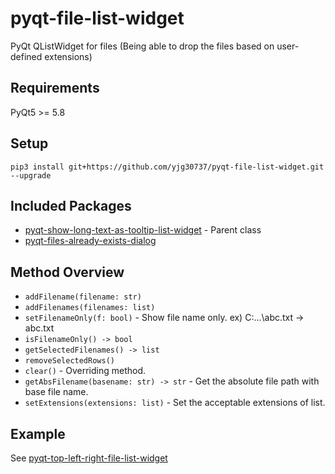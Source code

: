 # pyqt-file-list-widget
PyQt QListWidget for files (Being able to drop the files based on user-defined extensions)

## Requirements
PyQt5 >= 5.8

## Setup
```pip3 install git+https://github.com/yjg30737/pyqt-file-list-widget.git --upgrade```

## Included Packages
* <a href="https://github.com/yjg30737/pyqt-show-long-text-as-tooltip-list-widget.git">pyqt-show-long-text-as-tooltip-list-widget</a> - Parent class
* <a href="https://github.com/yjg30737/pyqt-files-already-exists-dialog.git>pyqt-files-already-exists-dialog">pyqt-files-already-exists-dialog</a>

## Method Overview
* `addFilename(filename: str)`
* `addFilenames(filenames: list)`
* `setFilenameOnly(f: bool)` - Show file name only. ex) C:\...\abc.txt -> abc.txt
* `isFilenameOnly() -> bool`
* `getSelectedFilenames() -> list`
* `removeSelectedRows()`
* `clear()` - Overriding method.
* `getAbsFilename(basename: str) -> str` - Get the absolute file path with base file name.
* `setExtensions(extensions: list)` - Set the acceptable extensions of list.

## Example
See <a href="https://github.com/yjg30737/pyqt-top-left-right-file-list-widget.git">pyqt-top-left-right-file-list-widget</a>


